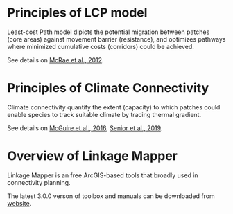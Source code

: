# Principles of LCP model
Least-cost Path model dipicts the potential migration between patches (core areas) against movement barrier (resistance), 
and optimizes pathways where minimized cumulative costs (corridors) could be achieved.

See details on [McRae et al., 2012](https://journals.plos.org/plosone/article?id=10.1371/journal.pone.0052604).


# Principles of Climate Connectivity
Climate connectivity quantify the extent (capacity) to which patches could enable species to track suitable climate by tracing thermal gradient.

See details on [McGuire et al., 2016](http://www.pnas.org/lookup/doi/10.1073/pnas.1602817113), [Senior et al., 2019](http://www.nature.com/articles/s41558-019-0529-2).


# Overview of Linkage Mapper
Linkage Mapper is an free ArcGIS-based tools that broadly used in connectivity planning. 

The latest 3.0.0 verson of toolbox and manuals can be downloaded from [website](https://linkagemapper.org/).

